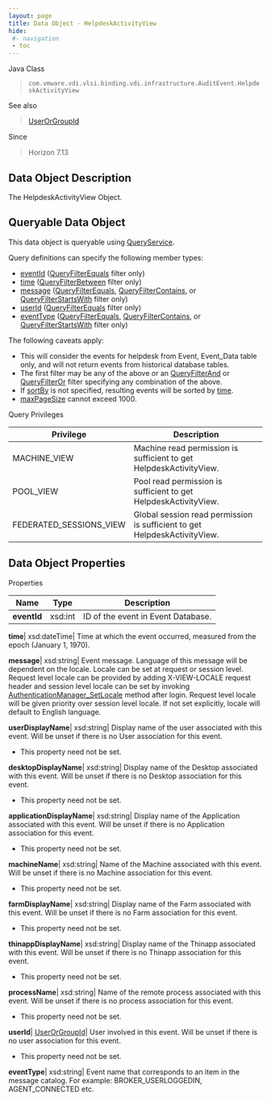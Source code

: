 ```yaml
---
layout: page
title: Data Object - HelpdeskActivityView
hide:
 #- navigation
 - toc
---
```






Java Class  
> `com.vmware.vdi.vlsi.binding.vdi.infrastructure.AuditEvent.HelpdeskActivityView`

See also  
> [UserOrGroupId](vdi.entity.UserOrGroupId.md)

Since  
> Horizon 7.13


## Data Object Description 

The HelpdeskActivityView Object. 

##  Queryable Data Object 

This data object is queryable using [QueryService](vdi.query.QueryService.md "QueryService"). 

Query definitions can specify the following member types: 

  * [eventId](vdi.infrastructure.AuditEvent.HelpdeskActivityView.md#eventId) ([QueryFilterEquals](vdi.query.QueryFilter.Equals.md) filter only) 
  * [time](vdi.infrastructure.AuditEvent.HelpdeskActivityView.md#time) ([QueryFilterBetween](vdi.query.QueryFilter.Between.md) filter only) 
  * [message](vdi.infrastructure.AuditEvent.HelpdeskActivityView.md#message) ([QueryFilterEquals](vdi.query.QueryFilter.Equals.md), [QueryFilterContains](vdi.query.QueryFilter.Contains.md), or [QueryFilterStartsWith](vdi.query.QueryFilter.StartsWith.md) filter only) 
  * [userId](vdi.infrastructure.AuditEvent.HelpdeskActivityView.md#userId) ([QueryFilterEquals](vdi.query.QueryFilter.Equals.md) filter only) 
  * [eventType](vdi.infrastructure.AuditEvent.HelpdeskActivityView.md#eventType) ([QueryFilterEquals](vdi.query.QueryFilter.Equals.md), [QueryFilterContains](vdi.query.QueryFilter.Contains.md), or [QueryFilterStartsWith](vdi.query.QueryFilter.StartsWith.md) filter only) 

The following caveats apply: 
  * This will consider the events for helpdesk from Event, Event_Data table only, and will not return events from historical database tables.
  * The first filter may be any of the above or an [QueryFilterAnd](vdi.query.QueryFilter.And.md) or [QueryFilterOr](vdi.query.QueryFilter.Or.md) filter specifying any combination of the above.
  * If [sortBy](vdi.query.QueryDefinition.md#sortBy) is not specified, resulting events will be sorted by [time](vdi.infrastructure.AuditEvent.HelpdeskActivityView.md#time).
  * [maxPageSize](vdi.query.QueryDefinition.md#maxPageSize) cannot exceed 1000.



Query Privileges 

Privilege |  Description   
---|---  
MACHINE_VIEW|  Machine read permission is sufficient to get HelpdeskActivityView.   
POOL_VIEW|  Pool read permission is sufficient to get HelpdeskActivityView.   
FEDERATED_SESSIONS_VIEW|  Global session read permission is sufficient to get HelpdeskActivityView.   
  


## Data Object Properties

Properties

Name |  Type |  Description   
---|---|---  
**eventId**|  xsd:int|  ID of the event in Event Database.   
  
**time**|  xsd:dateTime|  Time at which the event occurred, measured from the epoch (January 1, 1970).   
  
**message**|  xsd:string|  Event message. Language of this message will be dependent on the locale. Locale can be set at request or session level. Request level locale can be provided by adding X-VIEW-LOCALE request header and session level locale can be set by invoking [AuthenticationManager_SetLocale](vdi.AuthenticationManager.md#setLocale) method after login. Request level locale will be given priority over session level locale. If not set explicitly, locale will default to English language.   
  
**userDisplayName**|  xsd:string|  Display name of the user associated with this event. Will be unset if there is no User association for this event.   


* This property need not be set.

  
**desktopDisplayName**|  xsd:string|  Display name of the Desktop associated with this event. Will be unset if there is no Desktop association for this event.   


* This property need not be set.

  
**applicationDisplayName**|  xsd:string|  Display name of the Application associated with this event. Will be unset if there is no Application association for this event.   


* This property need not be set.

  
**machineName**|  xsd:string|  Name of the Machine associated with this event. Will be unset if there is no Machine association for this event.   


* This property need not be set.

  
**farmDisplayName**|  xsd:string|  Display name of the Farm associated with this event. Will be unset if there is no Farm association for this event.   


* This property need not be set.

  
**thinappDisplayName**|  xsd:string|  Display name of the Thinapp associated with this event. Will be unset if there is no Thinapp association for this event.   


* This property need not be set.

  
**processName**|  xsd:string|  Name of the remote process associated with this event. Will be unset if there is no process association for this event.   


* This property need not be set.

  
**userId**| [UserOrGroupId](vdi.entity.UserOrGroupId.md)|  User involved in this event. Will be unset if there is no user association for this event.   


* This property need not be set.

  
**eventType**|  xsd:string|  Event name that corresponds to an item in the message catalog. For example: BROKER_USERLOGGEDIN, AGENT_CONNECTED etc.   
  
  
  
   
  
  
